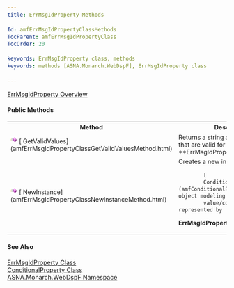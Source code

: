 ```yaml
---
title: ErrMsgIdProperty Methods

Id: amfErrMsgIdPropertyClassMethods
TocParent: amfErrMsgIdPropertyClass
TocOrder: 20

keywords: ErrMsgIdProperty class, methods
keywords: methods [ASNA.Monarch.WebDspF], ErrMsgIdProperty class

---
```


[ ErrMsgIdProperty Overview](amfErrMsgIdPropertyClass.html) 

#### Public Methods
<table class="mytable" cellspacing="0" cellpadding="4" width="90%">
          <colgroup><col width="30%" /><col width="70%" />
          </colgroup>
          <tr><th>Method</th>
            <th>Description</th>
          </tr>
          <tr>
            <td><img class="hcp4" alt="public method" src="Images/Methods.bmp" style="WIDTH:16px; HEIGHT:16px" width="16" height="16" border="0" />
              [
              GetValidValues](amfErrMsgIdPropertyClassGetValidValuesMethod.html)
            </td>
            <td>Returns a string array of
            the values that are valid for the 
 **ErrMsgIdProperty** 
       object.</td>
          </tr>
          <tr>
            <td><img class="hcp4" alt="public method" src="Images/Methods.bmp" style="WIDTH:16px; HEIGHT:16px" width="16" height="16" border="0" />
              [
              NewInstance](amfErrMsgIdPropertyClassNewInstanceMethod.html)
            </td>
            <td>Creates a new instance of a

            [
            ConditionalProperty](amfConditionalPropertyClass.html) object modeling the
            value/conditions represented by 
 **ErrMsgIdProperty** .</td>
          </tr>
</table>

#### See Also
[
      ErrMsgIdProperty Class](amfErrMsgIdPropertyClass.html)
      <br clear="none" />
      [
      ConditionalProperty Class](amfConditionalPropertyClass.html)
      <br clear="none" />
      [
      ASNA.Monarch.WebDspF Namespace](amfWebDspFNamespace.html)

